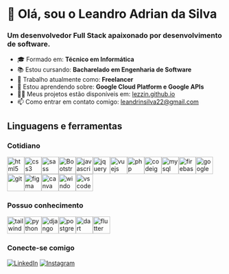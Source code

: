 # 👋 Olá, sou o Leandro Adrian da Silva

### Um desenvolvedor Full Stack apaixonado por desenvolvimento de software.

- 🎓 Formado em: **Técnico em Informática**
- 📚 Estou cursando: **Bacharelado em Engenharia de Software**
- 💼 Trabalho atualmente como: **Freelancer**
- 🧠 Estou aprendendo sobre: **Google Cloud Platform e Google APIs**
- 👩‍💻 Meus projetos estão disponíveis em: [lezzin.github.io](https://lezzin.github.io/)
- 📫 Como entrar em contato comigo: [leandrinsilva22@gmail.com](mailto:leandrinsilva22@gmail.com)

## Linguagens e ferramentas

### Cotidiano

<div style="display: flex; flex-wrap: wrap;">
    <img src="https://cdn.jsdelivr.net/gh/devicons/devicon@latest/icons/html5/html5-original.svg" alt="html5" width="40" height="40"/>
    <img src="https://cdn.jsdelivr.net/gh/devicons/devicon@latest/icons/css3/css3-original.svg" alt="css3" width="40" height="40"/>
    <img src="https://cdn.jsdelivr.net/gh/devicons/devicon@latest/icons/sass/sass-original.svg" alt="sass" width="40" height="40"/>
    <img src="https://cdn.jsdelivr.net/gh/devicons/devicon@latest/icons/bootstrap/bootstrap-original.svg" alt="Bootstrap" width="40" height="40"/>
    <img src="https://cdn.jsdelivr.net/gh/devicons/devicon@latest/icons/javascript/javascript-original.svg" alt="javascript" width="40" height="40"/>
    <img src="https://cdn.jsdelivr.net/gh/devicons/devicon@latest/icons/jquery/jquery-original.svg" alt="jquery" width="40" height="40"/>
    <img src="https://cdn.jsdelivr.net/gh/devicons/devicon@latest/icons/vuejs/vuejs-original.svg" alt="vuejs" width="40" height="40"/>
    <img src="https://cdn.jsdelivr.net/gh/devicons/devicon@latest/icons/php/php-original.svg" alt="php" width="40" height="40"/>
    <img src="https://cdn.jsdelivr.net/gh/devicons/devicon@latest/icons/codeigniter/codeigniter-plain.svg" alt="codeigniter" width="40" height="40"/>
    <img src="https://cdn.jsdelivr.net/gh/devicons/devicon@latest/icons/mysql/mysql-original.svg" alt="mysql" width="40" height="40"/>
    <img src="https://cdn.jsdelivr.net/gh/devicons/devicon@latest/icons/firebase/firebase-original.svg" alt="firebase" width="40" height="40"/>
    <img src="https://cdn.jsdelivr.net/gh/devicons/devicon@latest/icons/googlecloud/googlecloud-original.svg" alt="googlecloud" width="40" height="40"/>
    <img src="https://cdn.jsdelivr.net/gh/devicons/devicon@latest/icons/git/git-original.svg" alt="git" width="40" height="40"/>
    <img src="https://cdn.jsdelivr.net/gh/devicons/devicon@latest/icons/figma/figma-original.svg" alt="figma" width="40" height="40"/>
    <img src="https://cdn.jsdelivr.net/gh/devicons/devicon@latest/icons/canva/canva-original.svg" alt="canva" width="40" height="40"/>
    <img src="https://cdn.jsdelivr.net/gh/devicons/devicon@latest/icons/windows8/windows8-original.svg" alt="windows" width="40" height="40"/>
    <img src="https://cdn.jsdelivr.net/gh/devicons/devicon@latest/icons/vscode/vscode-original.svg" alt="vscode" width="40" height="40"/>
</div>

### Possuo conhecimento

<div style="display: flex; flex-wrap: wrap;">
    <img src="https://cdn.jsdelivr.net/gh/devicons/devicon@latest/icons/tailwindcss/tailwindcss-original.svg" alt="tailwind" width="40" height="40"/>
    <img src="https://cdn.jsdelivr.net/gh/devicons/devicon@latest/icons/python/python-original.svg" alt="python" width="40" height="40"/>
    <img src="https://cdn.jsdelivr.net/gh/devicons/devicon@latest/icons/django/django-plain.svg" alt="django" width="40" height="40"/>
    <img src="https://cdn.jsdelivr.net/gh/devicons/devicon@latest/icons/postgresql/postgresql-original.svg" alt="postgresql" width="40" height="40"/>
    <img src="https://cdn.jsdelivr.net/gh/devicons/devicon@latest/icons/dart/dart-original.svg" alt="dart" width="40" height="40"/>
    <img src="https://cdn.jsdelivr.net/gh/devicons/devicon@latest/icons/flutter/flutter-original.svg" alt="flutter" width="40" height="40"/>
</div>

### Conecte-se comigo

[![LinkedIn](https://img.shields.io/badge/LinkedIn-0077B5?style=for-the-badge&logo=linkedin&logoColor=white)](https://www.linkedin.com/in/leandro-adrian/)
[![Instagram](https://img.shields.io/badge/Instagram-E4405F?style=for-the-badge&logo=instagram&logoColor=white)](https://www.instagram.com/leandroadrian_)

